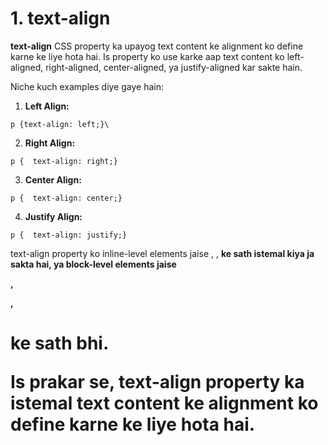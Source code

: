 # 1. text-align

**text-align** CSS property ka upayog text content ke alignment ko define karne ke liye hota hai. Is property ko use karke aap text content ko left-aligned, right-aligned, center-aligned, ya justify-aligned kar sakte hain.

Niche kuch examples diye gaye hain:

1. **Left Align:**

```
p {text-align: left;}\
```

2. **Right Align:**

```
p {  text-align: right;}
```

3. **Center Align:**

```
p {  text-align: center;}
```

4. **Justify Align:**

```
p {  text-align: justify;}
```

text-align property ko inline-level elements jaise **<span>**, **<a>**, **<strong>** ke sath istemal kiya ja sakta hai, ya block-level elements jaise **<p>**, **<div>**, **<h1>** ke sath bhi.

Is prakar se, text-align property ka istemal text content ke alignment ko define karne ke liye hota hai.